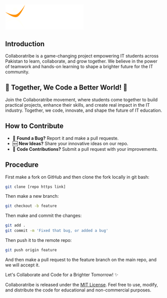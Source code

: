 <img src="public/assets/images/logo_header.png" alt="Collaboratribe Logo" width = "250px"/>

<h2>Introduction</h2>
<p>Collaboratribe is a game-changing project empowering IT students across Pakistan to learn, collaborate, and grow together. We believe in the power of teamwork and hands-on learning to shape a brighter future for the IT community.</p>

<h2>🌟 Together, We Code a Better World! 🌟</h2>
<p>Join the Collaboratribe movement, where students come together to build practical projects, enhance their skills, and create real impact in the IT industry. Together, we code, innovate, and shape the future of IT education.</p>

<h2>How to Contribute</h2>
<ul>
  <li>🐞 <strong>Found a Bug?</strong> Report it and make a pull requeste.</li>
  <li>🆕 <strong>New Ideas?</strong> Share your innovative ideas on our repo.</li>
  <li>📝 <strong>Code Contributions?</strong> Submit a pull request with your improvements.</li>
</ul>

<h2>Procedure</h2>
<p>First make a fork on GitHub and then clone the fork locally in git bash:</p>

```bash
git clone [repo https link]
```

<p>Then make a new branch:</p>

```bash
git checkout -b feature
```

<p>Then make and commit the changes:</p>

```bash
git add .
git commit -m 'Fixed that bug, or added a bug'
```

<p>Then push it to the remote repo:</p>

```bash
git push origin feature
```

<p>And then make a pull request to the feature branch on the main repo, and we will accept it.</p>

<p>Let's Collaborate and Code for a Brighter Tomorrow! ✨</p>

<footer>
  <p>Collaboratribe is released under the <a href="LICENSE">MIT License</a>. Feel free to use, modify, and distribute the code for educational and non-commercial purposes.</p>
</footer>
